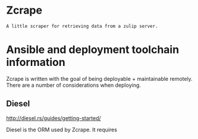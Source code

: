 # Zcrape

	A little scraper for retrieving data from a zulip server.
	
	
# Ansible and deployment toolchain information

Zcrape is written with the goal of being deployable + maintainable remotely.  There are a number of considerations when deploying.

## Diesel

http://diesel.rs/guides/getting-started/

Diesel is the ORM used by Zcrape.  It requires 
